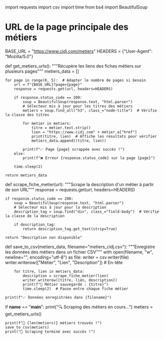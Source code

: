 import requests
import csv
import time
from bs4 import BeautifulSoup

# URL de la page principale des métiers
BASE_URL = "https://www.cidj.com/metiers"
HEADERS = {"User-Agent": "Mozilla/5.0"}

def get_metiers_urls():
    """Récupère les liens des fiches métiers sur plusieurs pages"""
    metiers_data = []

    for page in range(0, 5):  # Adapter le nombre de pages si besoin
        url = f"{BASE_URL}?page={page}"
        response = requests.get(url, headers=HEADERS)
        
        if response.status_code == 200:
            soup = BeautifulSoup(response.text, "html.parser")
            # Sélecteur mis à jour pour les titres des métiers
            metiers = soup.find_all("h3", class_="node-title")  # Vérifie la classe des titres

            for metier in metiers:
                titre = metier.text.strip()
                lien = "https://www.cidj.com" + metier.a["href"]
                print(titre, lien)  # Affiche les résultats pour vérifier
                metiers_data.append((titre, lien))

            print(f"✅ Page {page} scrappée avec succès !")
        else:
            print(f"❌ Erreur {response.status_code} sur la page {page}")

        time.sleep(2)
    
    return metiers_data

def scrape_fiche_metier(url):
    """Scrape la description d'un métier à partir de son URL"""
    response = requests.get(url, headers=HEADERS)
    
    if response.status_code == 200:
        soup = BeautifulSoup(response.text, "html.parser")
        # Sélecteur mis à jour pour la description
        description_tag = soup.find("div", class_="field-body")  # Vérifie la classe de la description

        if description_tag:
            return description_tag.get_text(strip=True)
    
    return "Description non disponible"

def save_to_csv(metiers_data, filename="metiers_cidj.csv"):
    """Enregistre les données des métiers dans un fichier CSV"""
    with open(filename, "w", newline="", encoding="utf-8") as file:
        writer = csv.writer(file)
        writer.writerow(["Métier", "Lien", "Description"])  # En-tête
        
        for titre, lien in metiers_data:
            description = scrape_fiche_metier(lien)
            writer.writerow([titre, lien, description])
            print(f"📄 Métier sauvegardé : {titre}")
            time.sleep(2)  # Pause entre chaque fiche métier
    
    print(f"✅ Données enregistrées dans {filename}")

if __name__ == "__main__":
    print("🔍 Scraping des métiers en cours...")
    metiers = get_metiers_urls()
    
    print(f"📌 {len(metiers)} métiers trouvés !")
    save_to_csv(metiers)
    print("🎉 Scraping terminé avec succès !")
